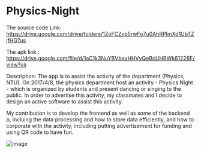# Physics-Night
The source code Link: https://drive.google.com/drive/folders/1ZoFCZxb5rwFo7u0AhRPImXd1UbTZjfHG?us


The apk link : https://drive.google.com/file/d/1aC1k3NuYBVbavHHVvQeBcUHRWk61228F/view?us


Description:
The app is to assist the activity of the department (Physics, NTU). On 2017/4/8, the physics department host an activity - Physics Night - which is organized by students and present dancing or singing to the public. In order to advertise this activity, my classmates and I decide to design an active software to assist this activity.

My contribution is to develop the frontend as well as some of the backend p, incluing the data processing and how to store data efficiently, and how to corporate with the activity, including putting advertisement for funding and using QR code to have fun.


![image](https://github.com/YanChengWeiTony/Physics-Night/blob/main/imag.png)

